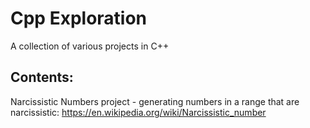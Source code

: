 # Cpp Exploration
A collection of various projects in C++ 

## Contents: 
Narcissistic Numbers project - generating numbers in a range that are narcissistic: https://en.wikipedia.org/wiki/Narcissistic_number
